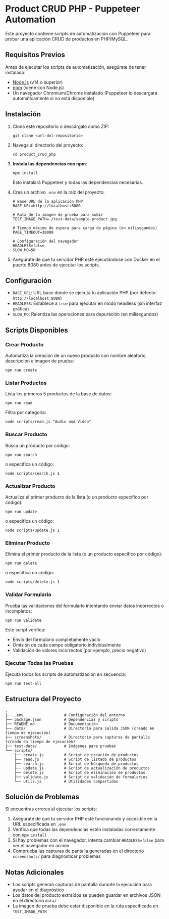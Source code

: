 # Product CRUD PHP - Puppeteer Automation

Este proyecto contiene scripts de automatización con Puppeteer para probar una aplicación CRUD de productos en PHP/MySQL.

## Requisitos Previos

Antes de ejecutar los scripts de automatización, asegúrate de tener instalado:

- [Node.js](https://nodejs.org/) (v14 o superior)
- [npm](https://www.npmjs.com/) (viene con Node.js)
- Un navegador Chromium/Chrome instalado (Puppeteer lo descargará automáticamente si no está disponible)

## Instalación

1. Clona este repositorio o descárgalo como ZIP:
   ```
   git clone <url-del-repositorio>
   ```

2. Navega al directorio del proyecto:
   ```
   cd product_crud_php
   ```

3. **Instala las dependencias con npm**:
   ```
   npm install
   ```
   Esto instalará Puppeteer y todas las dependencias necesarias.

4. Crea un archivo `.env` en la raíz del proyecto:
   ```
   # Base URL de la aplicación PHP
   BASE_URL=http://localhost:8080

   # Ruta de la imagen de prueba para subir
   TEST_IMAGE_PATH=./test-data/sample-product.jpg

   # Tiempo máximo de espera para carga de página (en milisegundos)
   PAGE_TIMEOUT=30000

   # Configuración del navegador
   HEADLESS=false
   SLOW_MO=50
   ```

5. Asegúrate de que tu servidor PHP esté ejecutándose con Docker en el puerto 8080 antes de ejecutar los scripts.

## Configuración

- `BASE_URL`: URL base donde se ejecuta tu aplicación PHP (por defecto: `http://localhost:8080`)
- `HEADLESS`: Establece a `true` para ejecutar en modo headless (sin interfaz gráfica)
- `SLOW_MO`: Ralentiza las operaciones para depuración (en milisegundos)

## Scripts Disponibles

### Crear Producto
Automatiza la creación de un nuevo producto con nombre aleatorio, descripción e imagen de prueba:
```
npm run create
```

### Listar Productos
Lista los primeros 5 productos de la base de datos:
```
npm run read
```

Filtra por categoría:
```
node scripts/read.js "Audio and Video"
```

### Buscar Producto
Busca un producto por código:
```
npm run search
```
o especifica un código:
```
node scripts/search.js 1
```

### Actualizar Producto
Actualiza el primer producto de la lista (o un producto específico por código):
```
npm run update
```
o especifica un código:
```
node scripts/update.js 1
```

### Eliminar Producto
Elimina el primer producto de la lista (o un producto específico por código):
```
npm run delete
```
o especifica un código:
```
node scripts/delete.js 1
```

### Validar Formulario
Prueba las validaciones del formulario intentando enviar datos incorrectos o incompletos:
```
npm run validate
```
Este script verifica:
- Envío del formulario completamente vacío
- Omisión de cada campo obligatorio individualmente
- Validación de valores incorrectos (por ejemplo, precio negativo)

### Ejecutar Todas las Pruebas
Ejecuta todos los scripts de automatización en secuencia:
```
npm run test-all
```

## Estructura del Proyecto

```
.
├── .env                  # Configuración del entorno
├── package.json          # Dependencias y scripts
├── README.md             # Documentación
├── data/                 # Directorio para salida JSON (creado en tiempo de ejecución)
├── screenshots/          # Directorio para capturas de pantalla (creado en tiempo de ejecución)
├── test-data/            # Imágenes para pruebas
└── scripts/
    ├── create.js         # Script de creación de productos
    ├── read.js           # Script de listado de productos
    ├── search.js         # Script de búsqueda de productos
    ├── update.js         # Script de actualización de productos
    ├── delete.js         # Script de eliminación de productos
    ├── validate.js       # Script de validación de formularios
    └── utils.js          # Utilidades compartidas
```

## Solución de Problemas

Si encuentras errores al ejecutar los scripts:

1. Asegúrate de que tu servidor PHP esté funcionando y accesible en la URL especificada en `.env`
2. Verifica que todas las dependencias estén instaladas correctamente con `npm install`
3. Si hay problemas con el navegador, intenta cambiar `HEADLESS=false` para ver el navegador en acción
4. Comprueba las capturas de pantalla generadas en el directorio `screenshots/` para diagnosticar problemas

## Notas Adicionales

- Los scripts generan capturas de pantalla durante la ejecución para ayudar en el diagnóstico
- Los datos del producto extraídos se pueden guardar en archivos JSON en el directorio `data/`
- La imagen de prueba debe estar disponible en la ruta especificada en `TEST_IMAGE_PATH`